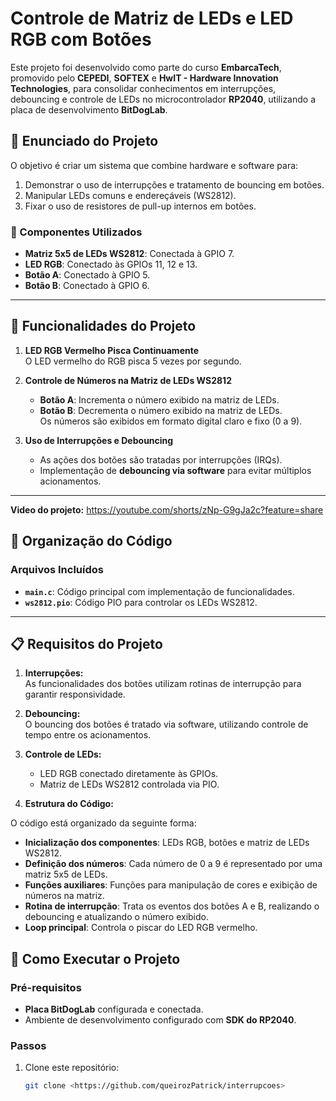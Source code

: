 # Controle de Matriz de LEDs e LED RGB com Botões

Este projeto foi desenvolvido como parte do curso **EmbarcaTech**, promovido pelo **CEPEDI**, **SOFTEX** e **HwIT - Hardware Innovation Technologies**, para consolidar conhecimentos em interrupções, debouncing e controle de LEDs no microcontrolador **RP2040**, utilizando a placa de desenvolvimento **BitDogLab**.

## 📝 Enunciado do Projeto

O objetivo é criar um sistema que combine hardware e software para:
1. Demonstrar o uso de interrupções e tratamento de bouncing em botões.
2. Manipular LEDs comuns e endereçáveis (WS2812).
3. Fixar o uso de resistores de pull-up internos em botões.

### 🔧 Componentes Utilizados
- **Matriz 5x5 de LEDs WS2812**: Conectada à GPIO 7.
- **LED RGB**: Conectado às GPIOs 11, 12 e 13.
- **Botão A**: Conectado à GPIO 5.
- **Botão B**: Conectado à GPIO 6.

---

## 🎯 Funcionalidades do Projeto

1. **LED RGB Vermelho Pisca Continuamente**  
   O LED vermelho do RGB pisca 5 vezes por segundo.
   
2. **Controle de Números na Matriz de LEDs WS2812**  
   - **Botão A**: Incrementa o número exibido na matriz de LEDs.  
   - **Botão B**: Decrementa o número exibido na matriz de LEDs.  
   Os números são exibidos em formato digital claro e fixo (0 a 9).

3. **Uso de Interrupções e Debouncing**  
   - As ações dos botões são tratadas por interrupções (IRQs).  
   - Implementação de **debouncing via software** para evitar múltiplos acionamentos.

---

**Video do projeto:**
<https://youtube.com/shorts/zNp-G9gJa2c?feature=share>

## 📂 Organização do Código

### Arquivos Incluídos
- **`main.c`**: Código principal com implementação de funcionalidades.
- **`ws2812.pio`**: Código PIO para controlar os LEDs WS2812.

---

## 📋 Requisitos do Projeto

1. **Interrupções:**  
   As funcionalidades dos botões utilizam rotinas de interrupção para garantir responsividade.  

2. **Debouncing:**  
   O bouncing dos botões é tratado via software, utilizando controle de tempo entre os acionamentos.  

3. **Controle de LEDs:**  
   - LED RGB conectado diretamente às GPIOs.  
   - Matriz de LEDs WS2812 controlada via PIO.

4. **Estrutura do Código:**

O código está organizado da seguinte forma:

- **Inicialização dos componentes**: LEDs RGB, botões e matriz de LEDs WS2812.
- **Definição dos números**: Cada número de 0 a 9 é representado por uma matriz 5x5 de LEDs.
- **Funções auxiliares**: Funções para manipulação de cores e exibição de números na matriz.
- **Rotina de interrupção**: Trata os eventos dos botões A e B, realizando o debouncing e atualizando o número exibido.
- **Loop principal**: Controla o piscar do LED RGB vermelho.

## 🚀 Como Executar o Projeto

### Pré-requisitos
- **Placa BitDogLab** configurada e conectada.
- Ambiente de desenvolvimento configurado com **SDK do RP2040**.

### Passos
1. Clone este repositório:
   ```bash
   git clone <https://github.com/queirozPatrick/interrupcoes>
